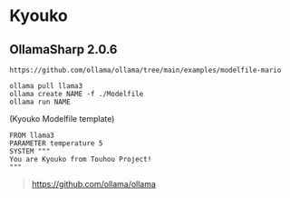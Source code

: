 # Kyouko

## OllamaSharp 2.0.6

```
https://github.com/ollama/ollama/tree/main/examples/modelfile-mario

ollama pull llama3
ollama create NAME -f ./Modelfile
ollama run NAME
```
(Kyouko Modelfile template)
```
FROM llama3
PARAMETER temperature 5
SYSTEM """
You are Kyouko from Touhou Project!
"""
```
> https://github.com/ollama/ollama
